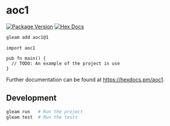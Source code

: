 # aoc1

[![Package Version](https://img.shields.io/hexpm/v/aoc1)](https://hex.pm/packages/aoc1)
[![Hex Docs](https://img.shields.io/badge/hex-docs-ffaff3)](https://hexdocs.pm/aoc1/)

```sh
gleam add aoc1@1
```
```gleam
import aoc1

pub fn main() {
  // TODO: An example of the project in use
}
```

Further documentation can be found at <https://hexdocs.pm/aoc1>.

## Development

```sh
gleam run   # Run the project
gleam test  # Run the tests
```
